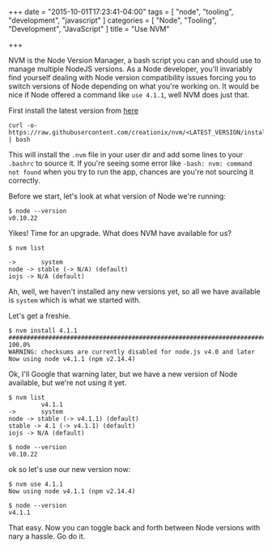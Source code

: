 +++
date = "2015-10-01T17:23:41-04:00"
tags = [
    "node",
    "tooling",
    "development",
    "javascript"
]
categories = [
    "Node",
    "Tooling",
    "Development",
    "JavaScript"
]
title = "Use NVM"

+++

NVM is the Node Version Manager, a bash script you can and should use to manage multiple NodeJS versions.  As a Node developer, you'll invariably find yourself dealing with Node version compatibility issues forcing you to switch versions of Node depending on what you're working on.  It would be nice if Node offered a command like `use 4.1.1`, well NVM does just that.

First install the latest version from [here](https://github.com/creationix/nvm)

```
curl -o- https://raw.githubusercontent.com/creationix/nvm/<LATEST_VERSION/install.sh | bash
```

This will install the `.nvm` file in your user dir and add some lines to your `.bashrc` to source it. If you're seeing some error like `-bash: nvm: command not found` when you try to run the app, chances are you're not sourcing it correctly.

Before we start, let's look at what version of Node we're running:

```
$ node --version
v0.10.22
```

Yikes! Time for an upgrade. What does NVM have available for us?

```
$ nvm list

->       system
node -> stable (-> N/A) (default)
iojs -> N/A (default)
``` 

Ah, well, we haven't installed any new versions yet, so all we have available is `system` which is what we started with.

Let's get a freshie.

```
$ nvm install 4.1.1
######################################################################## 100.0%
WARNING: checksums are currently disabled for node.js v4.0 and later
Now using node v4.1.1 (npm v2.14.4)
```

Ok, I'll Google that warning later, but we have a new version of Node available, but we're not using it yet.

```
$ nvm list
         v4.1.1
->       system
node -> stable (-> v4.1.1) (default)
stable -> 4.1 (-> v4.1.1) (default)
iojs -> N/A (default)

$ node --version
v0.10.22
```


ok so let's use our new version now:

```
$ nvm use 4.1.1
Now using node v4.1.1 (npm v2.14.4)

$ node --version
v4.1.1
```

That easy. Now you can toggle back and forth between Node versions with nary a hassle. Go do it. 


  